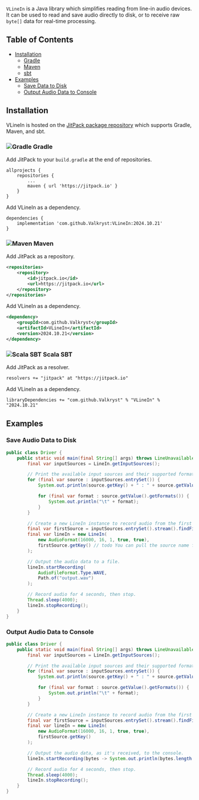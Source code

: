 `VLineIn` is a Java library which simplifies reading from line-in audio devices. It can be used to read and save audio
directly to disk, or to receive raw `byte[]` data for real-time processing.

## Table of Contents

* [Installation](#installation)
    * [Gradle](#-gradle)
    * [Maven](#-maven)
    * [sbt](#-scala-sbt)
* [Examples](#examples)
  * [Save Data to Disk](#save-data-to-disk) 
  * [Output Audio Data to Console](#output-audio-data-to-console)

## Installation

VLineIn is hosted on the [JitPack package repository](https://jitpack.io/#Valkryst/VLineIn) which supports Gradle,
Maven, and sbt.

### ![Gradle](https://i.imgur.com/qtc6bXq.png?1) Gradle

Add JitPack to your `build.gradle` at the end of repositories.

```
allprojects {
	repositories {
		...
		maven { url 'https://jitpack.io' }
	}
}
```

Add VLineIn as a dependency.

```
dependencies {
	implementation 'com.github.Valkryst:VLineIn:2024.10.21'
}
```

### ![Maven](https://i.imgur.com/2TZzobp.png?1) Maven

Add JitPack as a repository.

``` xml
<repositories>
    <repository>
        <id>jitpack.io</id>
        <url>https://jitpack.io</url>
    </repository>
</repositories>
```
Add VLineIn as a dependency.

```xml
<dependency>
    <groupId>com.github.Valkryst</groupId>
    <artifactId>VLineIn</artifactId>
    <version>2024.10.21</version>
</dependency>
```

### ![Scala SBT](https://i.imgur.com/Nqv3mVd.png?1) Scala SBT

Add JitPack as a resolver.

```
resolvers += "jitpack" at "https://jitpack.io"
```

Add VLineIn as a dependency.

```
libraryDependencies += "com.github.Valkryst" % "VLineIn" % "2024.10.21"
```

## Examples

### Save Audio Data to Disk

```java
public class Driver {
    public static void main(final String[] args) throws LineUnavailableException, InterruptedException {
        final var inputSources = LineIn.getInputSources();

        // Print the available input sources and their supported formats.
        for (final var source : inputSources.entrySet()) {
            System.out.println(source.getKey() + " : " + source.getValue());

            for (final var format : source.getValue().getFormats()) {
                System.out.println("\t" + format);
            }
        }

        // Create a new LineIn instance to record audio from the first input source.
        final var firstSource = inputSources.entrySet().stream().findFirst().orElseThrow();
        final var lineIn = new LineIn(
            new AudioFormat(16000, 16, 1, true, true),
            firstSource.getKey() // todo You can pull the source name from the output list and use it here.
        );

        // Output the audio data to a file.
        lineIn.startRecording(
            AudioFileFormat.Type.WAVE,
            Path.of("output.wav")
        );

        // Record audio for 4 seconds, then stop.
        Thread.sleep(4000);
        lineIn.stopRecording();
    }
}
```

### Output Audio Data to Console

```java
public class Driver {
    public static void main(final String[] args) throws LineUnavailableException, InterruptedException {
        final var inputSources = LineIn.getInputSources();

        // Print the available input sources and their supported formats.
        for (final var source : inputSources.entrySet()) {
            System.out.println(source.getKey() + " : " + source.getValue());

            for (final var format : source.getValue().getFormats()) {
                System.out.println("\t" + format);
            }
        }

        // Create a new LineIn instance to record audio from the first input source.
        final var firstSource = inputSources.entrySet().stream().findFirst().orElseThrow();
        final var lineIn = new LineIn(
            new AudioFormat(16000, 16, 1, true, true),
            firstSource.getKey()
        );

        // Output the audio data, as it's received, to the console.
        lineIn.startRecording(bytes -> System.out.println(bytes.length + "\t" + Arrays.toString(bytes)));

        // Record audio for 4 seconds, then stop.
        Thread.sleep(4000);
        lineIn.stopRecording();
    }
}
```